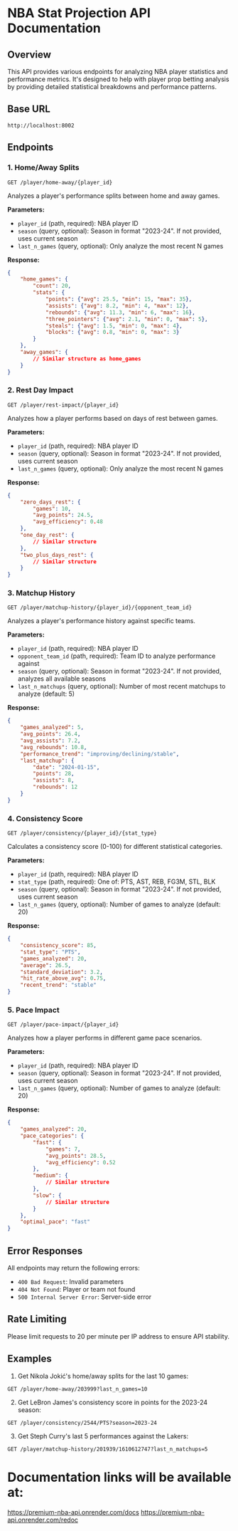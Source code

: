 # NBA Stat Projection API Documentation

## Overview
This API provides various endpoints for analyzing NBA player statistics and performance metrics. It's designed to help with player prop betting analysis by providing detailed statistical breakdowns and performance patterns.

## Base URL
```
http://localhost:8002
```

## Endpoints

### 1. Home/Away Splits
```
GET /player/home-away/{player_id}
```

Analyzes a player's performance splits between home and away games.

**Parameters:**
- `player_id` (path, required): NBA player ID
- `season` (query, optional): Season in format "2023-24". If not provided, uses current season
- `last_n_games` (query, optional): Only analyze the most recent N games

**Response:**
```json
{
    "home_games": {
        "count": 20,
        "stats": {
            "points": {"avg": 25.5, "min": 15, "max": 35},
            "assists": {"avg": 8.2, "min": 4, "max": 12},
            "rebounds": {"avg": 11.3, "min": 6, "max": 16},
            "three_pointers": {"avg": 2.1, "min": 0, "max": 5},
            "steals": {"avg": 1.5, "min": 0, "max": 4},
            "blocks": {"avg": 0.8, "min": 0, "max": 3}
        }
    },
    "away_games": {
        // Similar structure as home_games
    }
}
```

### 2. Rest Day Impact
```
GET /player/rest-impact/{player_id}
```

Analyzes how a player performs based on days of rest between games.

**Parameters:**
- `player_id` (path, required): NBA player ID
- `season` (query, optional): Season in format "2023-24". If not provided, uses current season
- `last_n_games` (query, optional): Only analyze the most recent N games

**Response:**
```json
{
    "zero_days_rest": {
        "games": 10,
        "avg_points": 24.5,
        "avg_efficiency": 0.48
    },
    "one_day_rest": {
        // Similar structure
    },
    "two_plus_days_rest": {
        // Similar structure
    }
}
```

### 3. Matchup History
```
GET /player/matchup-history/{player_id}/{opponent_team_id}
```

Analyzes a player's performance history against specific teams.

**Parameters:**
- `player_id` (path, required): NBA player ID
- `opponent_team_id` (path, required): Team ID to analyze performance against
- `season` (query, optional): Season in format "2023-24". If not provided, analyzes all available seasons
- `last_n_matchups` (query, optional): Number of most recent matchups to analyze (default: 5)

**Response:**
```json
{
    "games_analyzed": 5,
    "avg_points": 26.4,
    "avg_assists": 7.2,
    "avg_rebounds": 10.8,
    "performance_trend": "improving/declining/stable",
    "last_matchup": {
        "date": "2024-01-15",
        "points": 28,
        "assists": 8,
        "rebounds": 12
    }
}
```

### 4. Consistency Score
```
GET /player/consistency/{player_id}/{stat_type}
```

Calculates a consistency score (0-100) for different statistical categories.

**Parameters:**
- `player_id` (path, required): NBA player ID
- `stat_type` (path, required): One of: PTS, AST, REB, FG3M, STL, BLK
- `season` (query, optional): Season in format "2023-24". If not provided, uses current season
- `last_n_games` (query, optional): Number of games to analyze (default: 20)

**Response:**
```json
{
    "consistency_score": 85,
    "stat_type": "PTS",
    "games_analyzed": 20,
    "average": 26.5,
    "standard_deviation": 3.2,
    "hit_rate_above_avg": 0.75,
    "recent_trend": "stable"
}
```

### 5. Pace Impact
```
GET /player/pace-impact/{player_id}
```

Analyzes how a player performs in different game pace scenarios.

**Parameters:**
- `player_id` (path, required): NBA player ID
- `season` (query, optional): Season in format "2023-24". If not provided, uses current season
- `last_n_games` (query, optional): Number of games to analyze (default: 20)

**Response:**
```json
{
    "games_analyzed": 20,
    "pace_categories": {
        "fast": {
            "games": 7,
            "avg_points": 28.5,
            "avg_efficiency": 0.52
        },
        "medium": {
            // Similar structure
        },
        "slow": {
            // Similar structure
        }
    },
    "optimal_pace": "fast"
}
```

## Error Responses
All endpoints may return the following errors:

- `400 Bad Request`: Invalid parameters
- `404 Not Found`: Player or team not found
- `500 Internal Server Error`: Server-side error

## Rate Limiting
Please limit requests to 20 per minute per IP address to ensure API stability.

## Examples

1. Get Nikola Jokić's home/away splits for the last 10 games:
```
GET /player/home-away/203999?last_n_games=10
```

2. Get LeBron James's consistency score in points for the 2023-24 season:
```
GET /player/consistency/2544/PTS?season=2023-24
```

3. Get Steph Curry's last 5 performances against the Lakers:
```
GET /player/matchup-history/201939/1610612747?last_n_matchups=5
```

# Documentation links will be available at:
https://premium-nba-api.onrender.com/docs
https://premium-nba-api.onrender.com/redoc